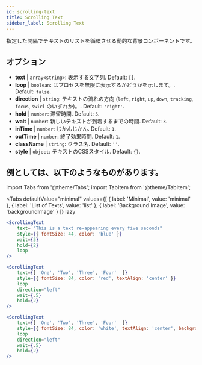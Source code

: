 ```yaml
---
id: scrolling-text
title: Scrolling Text
sidebar_label: Scrolling Text
---
```


指定した間隔でテキストのリストを循環させる動的な背景コンポーネントです。

## オプション

* __text__ | `array<string>`: 表示する文字列. Default: `[]`.
* __loop__ | `boolean`: はプロセスを無限に表示するかどうかを示します。. Default: `false`.
* __direction__ | `string`: テキストの流れの方向 (`left`, `right`, `up`, `down`, `tracking`, `focus`, `swirl` のいずれか)。. Default: `'right'`.
* __hold__ | `number`: 滞留時間. Default: `5`.
* __wait__ | `number`: 新しいテキストが到着するまでの時間. Default: `3`.
* __inTime__ | `number`: じかんじかん. Default: `1`.
* __outTime__ | `number`: 終了効果時間. Default: `1`.
* __className__ | `string`: クラス名. Default: `''`.
* __style__ | `object`: テキストのCSSスタイル. Default: `{}`.


## 例としては、以下のようなものがあります。


import Tabs from '@theme/Tabs';
import TabItem from '@theme/TabItem';

<Tabs
    defaultValue="minimal"
    values={[
        { label: 'Minimal', value: 'minimal' },
        { label: 'List of Texts', value: 'list' },
        { label: 'Background Image', value: 'backgroundImage' }
    ]}
    lazy
>

<TabItem value="minimal">

```jsx live
<ScrollingText
    text= "This is a text re-appearing every five seconds"
    style={{ fontSize: 44, color: 'blue' }}
    wait={5}
    hold={2}
    loop
/>
```

</TabItem>

<TabItem value="list">

```jsx live
<ScrollingText
    text={[ 'One', 'Two', 'Three', 'Four'  ]}
    style={{ fontSize: 84, color: 'red', textAlign: 'center' }}
    loop
    direction="left"
    wait={.5}
    hold={2}
/>
```

</TabItem>

<TabItem value="backgroundImage">

```jsx live
<ScrollingText
    text={[ 'One', 'Two', 'Three', 'Four'  ]}
    style={{ fontSize: 84, color: 'white', textAlign: 'center', backgroundImage: 'url(https://bit.ly/3qlRgoR)', backgroundSize: '1200px 200px' }}
    loop
    direction="left"
    wait={.5}
    hold={2}
/>
```

</TabItem>

</Tabs>
